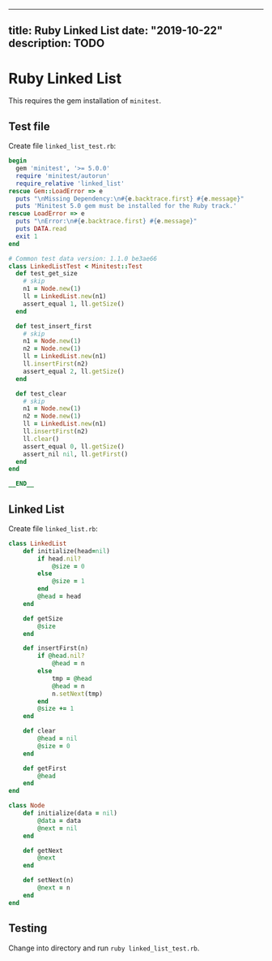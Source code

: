 
---
title: Ruby Linked List
date: "2019-10-22"
description: TODO
---

# Ruby Linked List

This requires the gem installation of `minitest`.

## Test file

Create file `linked_list_test.rb`:

```ruby
begin
  gem 'minitest', '>= 5.0.0'
  require 'minitest/autorun'
  require_relative 'linked_list'
rescue Gem::LoadError => e
  puts "\nMissing Dependency:\n#{e.backtrace.first} #{e.message}"
  puts 'Minitest 5.0 gem must be installed for the Ruby track.'
rescue LoadError => e
  puts "\nError:\n#{e.backtrace.first} #{e.message}"
  puts DATA.read
  exit 1
end

# Common test data version: 1.1.0 be3ae66
class LinkedListTest < Minitest::Test
  def test_get_size
    # skip
    n1 = Node.new(1)
    ll = LinkedList.new(n1)
    assert_equal 1, ll.getSize()
  end

  def test_insert_first
    # skip
    n1 = Node.new(1)
    n2 = Node.new(1)
    ll = LinkedList.new(n1)
    ll.insertFirst(n2)
    assert_equal 2, ll.getSize()
  end

  def test_clear
    # skip
    n1 = Node.new(1)
    n2 = Node.new(1)
    ll = LinkedList.new(n1)
    ll.insertFirst(n2)
    ll.clear()
    assert_equal 0, ll.getSize()
    assert_nil nil, ll.getFirst()
  end
end

__END__
```

## Linked List

Create file `linked_list.rb`:

```ruby
class LinkedList
    def initialize(head=nil)
        if head.nil?
            @size = 0
        else
            @size = 1
        end
        @head = head
    end

    def getSize
        @size
    end

    def insertFirst(n)
        if @head.nil?
            @head = n
        else
            tmp = @head
            @head = n
            n.setNext(tmp)
        end
        @size += 1
    end

    def clear
        @head = nil
        @size = 0
    end

    def getFirst
        @head
    end
end

class Node
    def initialize(data = nil)
        @data = data
        @next = nil
    end

    def getNext
        @next
    end

    def setNext(n)
        @next = n
    end
end
```

## Testing

Change into directory and run `ruby linked_list_test.rb`.

